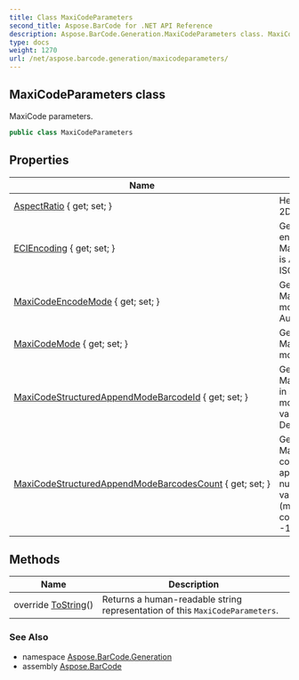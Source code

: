 ```yaml
---
title: Class MaxiCodeParameters
second_title: Aspose.BarCode for .NET API Reference
description: Aspose.BarCode.Generation.MaxiCodeParameters class. MaxiCode parameters
type: docs
weight: 1270
url: /net/aspose.barcode.generation/maxicodeparameters/
---
```

## MaxiCodeParameters class

MaxiCode parameters.

```csharp
public class MaxiCodeParameters
```

## Properties

| Name | Description |
| --- | --- |
| [AspectRatio](../../aspose.barcode.generation/maxicodeparameters/aspectratio/) { get; set; } | Height/Width ratio of 2D BarCode module. |
| [ECIEncoding](../../aspose.barcode.generation/maxicodeparameters/eciencoding/) { get; set; } | Gets or sets ECI encoding. Used when MaxiCodeEncodeMode is Auto. Default value: ISO-8859-1 |
| [MaxiCodeEncodeMode](../../aspose.barcode.generation/maxicodeparameters/maxicodeencodemode/) { get; set; } | Gets or sets a MaxiCode encode mode. Default value: Auto. |
| [MaxiCodeMode](../../aspose.barcode.generation/maxicodeparameters/maxicodemode/) { get; set; } | Gets or sets a MaxiCode encode mode. |
| [MaxiCodeStructuredAppendModeBarcodeId](../../aspose.barcode.generation/maxicodeparameters/maxicodestructuredappendmodebarcodeid/) { get; set; } | Gets or sets a MaxiCode barcode id in structured append mode. ID must be a value between 1 and 8. Default value: 0 |
| [MaxiCodeStructuredAppendModeBarcodesCount](../../aspose.barcode.generation/maxicodeparameters/maxicodestructuredappendmodebarcodescount/) { get; set; } | Gets or sets a MaxiCode barcodes count in structured append mode. Count number must be a value between 2 and 8 (maximum barcodes count). Default value: -1 |

## Methods

| Name | Description |
| --- | --- |
| override [ToString](../../aspose.barcode.generation/maxicodeparameters/tostring/)() | Returns a human-readable string representation of this `MaxiCodeParameters`. |

### See Also

* namespace [Aspose.BarCode.Generation](../../aspose.barcode.generation/)
* assembly [Aspose.BarCode](../../)



